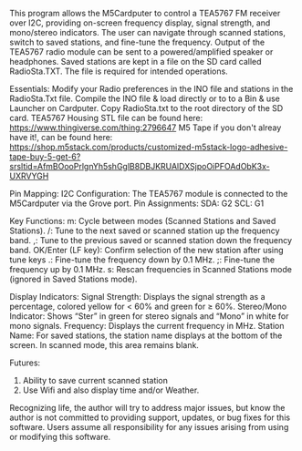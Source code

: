 This program allows the M5Cardputer to control a TEA5767 FM receiver over I2C, providing on-screen frequency display, signal strength, and mono/stereo indicators. The user can navigate through scanned stations, switch to saved stations, and fine-tune the frequency. Output of the TEA5767 radio module can be sent to a powered/amplified speaker or headphones. Saved stations are kept in a file on the SD card called RadioSta.TXT. The file is required for intended operations.

Essentials:
Modify your Radio preferences in the INO file and stations in the RadioSta.Txt file. Compile the INO file & load directly or to to a Bin & use Launcher on Cardputer. Copy RadioSta.txt to the root directory of the SD card.
TEA5767 Housing STL file can be found here: https://www.thingiverse.com/thing:2796647 
M5 Tape if you don't alreay have it!, can be found here: https://shop.m5stack.com/products/customized-m5stack-logo-adhesive-tape-buy-5-get-6?srsltid=AfmBOooPrlgnYh5shGglB8DBJKRUAlDXSjpoOiPFOAdObK3x-UXRVYGH

Pin Mapping:
I2C Configuration: The TEA5767 module is connected to the M5Cardputer via the Grove port.
Pin Assignments:
SDA: G2
SCL: G1

Key Functions:
m: Cycle between modes (Scanned Stations and Saved Stations).
/: Tune to the next saved or scanned station up the frequency band.
,: Tune to the previous saved or scanned station down the frequency band.
OK/Enter (LF key): Confirm selection of the new station after using tune keys
.: Fine-tune the frequency down by 0.1 MHz.
;: Fine-tune the frequency up by 0.1 MHz.
s: Rescan frequencies in Scanned Stations mode (ignored in Saved Stations mode).

Display Indicators:
Signal Strength: Displays the signal strength as a percentage, colored yellow for < 60% and green for ≥ 60%.
Stereo/Mono Indicator: Shows “Ster” in green for stereo signals and “Mono” in white for mono signals.
Frequency: Displays the current frequency in MHz.
Station Name: For saved stations, the station name displays at the bottom of the screen. In scanned mode, this area remains blank.

Futures:
1) Ability to save current scanned station
2) Use Wifi and also display time and/or Weather.


Recognizing life, the author will try to address major issues, but know the author is not committed to providing support, updates, or bug fixes for this software. Users assume all responsibility for any issues arising from using or modifying this software.
